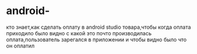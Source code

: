 # android-
кто знает,как сделать оплату в android studio товара,чтобы когда оплата приходило было видно с какой это почто производилась оплата,пользователь зарегался в приложении и чтобы видно было что он оплатил
